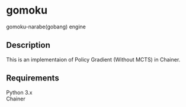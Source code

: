 gomoku
====
gomoku-narabe(gobang) engine

## Description
This is an implementaion of Policy Gradient (Without MCTS) in Chainer.
## Requirements
Python 3.x  
Chainer
